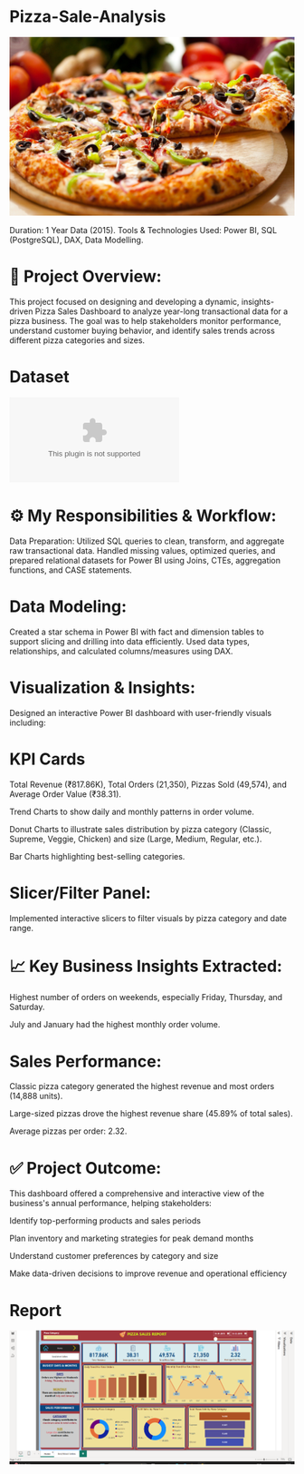 # Pizza-Sale-Analysis
![Pizza](https://github.com/shamilshamuh/Pizza-Sale-Analysis/blob/main/Pizza.jpg)  

Duration: 1 Year Data (2015).
Tools & Technologies Used: Power BI, SQL (PostgreSQL), DAX, Data Modelling.

# 📌 Project Overview:
This project focused on designing and developing a dynamic, insights-driven Pizza Sales Dashboard to analyze year-long transactional data for a pizza business. The goal was to help stakeholders monitor performance, understand customer buying behavior, and identify sales trends across different pizza categories and sizes.

# Dataset
![dataset](https://github.com/shamilshamuh/Pizza-Sale-Analysis/blob/main/pizza_sales.csv)

# ⚙️ My Responsibilities & Workflow:
Data Preparation:
Utilized SQL queries to clean, transform, and aggregate raw transactional data. Handled missing values, optimized queries, and prepared relational datasets for Power BI using Joins, CTEs, aggregation functions, and CASE statements.

# Data Modeling:
Created a star schema in Power BI with fact and dimension tables to support slicing and drilling into data efficiently. Used data types, relationships, and calculated columns/measures using DAX.

# Visualization & Insights:
Designed an interactive Power BI dashboard with user-friendly visuals including:


# KPI Cards 
Total Revenue (₹817.86K), Total Orders (21,350), Pizzas Sold (49,574), and Average Order Value (₹38.31).

Trend Charts to show daily and monthly patterns in order volume.

Donut Charts to illustrate sales distribution by pizza category (Classic, Supreme, Veggie, Chicken) and size (Large, Medium, Regular, etc.).

Bar Charts highlighting best-selling categories.

# Slicer/Filter Panel:

Implemented interactive slicers to filter visuals by pizza category and date range.

# 📈 Key Business Insights Extracted:


Highest number of orders on weekends, especially Friday, Thursday, and Saturday.

July and January had the highest monthly order volume.

# Sales Performance:

Classic pizza category generated the highest revenue and most orders (14,888 units).

Large-sized pizzas drove the highest revenue share (45.89% of total sales).

Average pizzas per order: 2.32.

# ✅ Project Outcome:
This dashboard offered a comprehensive and interactive view of the business's annual performance, helping stakeholders:

Identify top-performing products and sales periods

Plan inventory and marketing strategies for peak demand months

Understand customer preferences by category and size

Make data-driven decisions to improve revenue and operational efficiency

# Report 
![Page1](https://github.com/shamilshamuh/Pizza-Sale-Analysis/blob/main/Pizza%20Sale%20Page%201%20BI%20.png)
